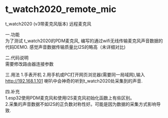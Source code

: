 # t_watch2020_remote_mic
t_watch2020 (v3带麦克风版本) 远程麦克风

一.功能 <br/>
  为了测试 t_watch2020的PDM麦克风, 编写的通过wifi无线传输麦克风声音数据的代码DEMO. 感觉声音数据传输质量比I2S的略高（未详细对比)<br/>

二.代码说明<br/>
  需要修改路由器连接参数<br/>

三.用法
   1.手表开机
   2.用手机或PC打开网页浏览器(需要同一局域网),输入 http://192.168.1.101 喇叭中会神奇的听到t_watch2020处采集到的声音.
   
四.补充<br/>
   1.esp32使用PDM麦克风和使用I2S麦克风初始化函数上有些区别。<br/>
   2.采集的声音数据不如I2S的正负数对称性好。可能是因为数据的采集方式影响导致.<br/>
